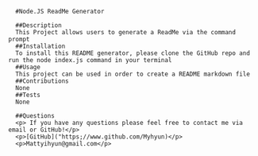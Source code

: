 
      #Node.JS ReadMe Generator
      
      ##Description
      This Project allows users to generate a ReadMe via the command prompt
      ##Installation
      To install this README generator, please clone the GitHub repo and run the node index.js command in your terminal
      ##Usage
      This project can be used in order to create a README markdown file
      ##Contributions
      None
      ##Tests
      None
    
      ##Questions
      <p> If you have any questions please feel free to contact me via email or GitHub!</p>
      <p>[GitHub]("https;//www.github.com/Myhyun)</p>
      <p>Mattyihyun@gmail.com</p>
    